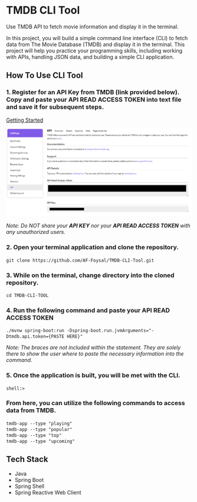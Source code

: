 # TMDB CLI Tool
Use TMDB API to fetch movie information and display it in the terminal.

In this project, you will build a simple command line interface (CLI) to fetch data from The Movie Database (TMDB) and display it in the terminal. This project will help you practice your programming skills, including working with APIs, handling JSON data, and building a simple CLI application.

## How To Use CLI Tool

### 1. Register for an API Key from TMDB (link provided below). Copy and paste your **API READ ACCESS TOKEN** into text file and save it for subsequent steps.

[Getting Started](https://developer.themoviedb.org/docs/getting-started)

![img.png](images/api_page.png)

*Note: Do NOT share your **API KEY** nor your **API READ ACCESS TOKEN** with any unauthorized users.*

### 2. Open your terminal application and clone the repository.

```
git clone https://github.com/AF-Foysal/TMDB-CLI-Tool.git
```

### 3. While on the terminal, change directory into the cloned repository. 

```
cd TMDB-CLI-TOOL
```

### 4. Run the following command and paste your **API READ ACCESS TOKEN**
```
./mvnw spring-boot:run -Dspring-boot.run.jvmArguments="-Dtmdb.api.token={PASTE HERE}"
```
*Note: The braces are not included within the statement. They are solely there to show the user where to paste the necessary information into the command.*

### 5. Once the application is built, you will be met with the CLI. 

```
shell:>
```

### From here, you can utilize the following commands to access data from TMDB.

```
tmdb-app --type "playing"
tmdb-app --type "popular"
tmdb-app --type "top"
tmdb-app --type "upcoming"
```

## Tech Stack
- Java 
- Spring Boot
- Spring Shell
- Spring Reactive Web Client
